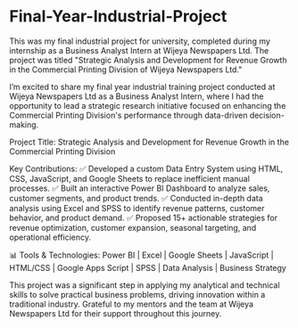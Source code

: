 # Final-Year-Industrial-Project
This was my final industrial project for university, completed during my internship as a Business Analyst Intern at Wijeya Newspapers Ltd. The project was titled "Strategic Analysis and Development for Revenue Growth in the Commercial Printing Division of Wijeya Newspapers Ltd."

I’m excited to share my final year industrial training project conducted at Wijeya Newspapers Ltd as a Business Analyst Intern, where I had the opportunity to lead a strategic research initiative focused on enhancing the Commercial Printing Division's performance through data-driven decision-making.

Project Title: Strategic Analysis and Development for Revenue Growth in the Commercial Printing Division

Key Contributions:
 ✅ Developed a custom Data Entry System using HTML, CSS, JavaScript, and Google Sheets to replace inefficient manual processes.
 ✅ Built an interactive Power BI Dashboard to analyze sales, customer segments, and product trends.
 ✅ Conducted in-depth data analysis using Excel and SPSS to identify revenue patterns, customer behavior, and product demand.
 ✅ Proposed 15+ actionable strategies for revenue optimization, customer expansion, seasonal targeting, and operational efficiency.
 
📊 Tools & Technologies:
 Power BI | Excel | Google Sheets | JavaScript | HTML/CSS | Google Apps Script | SPSS | Data Analysis | Business Strategy

This project was a significant step in applying my analytical and technical skills to solve practical business problems, driving innovation within a traditional industry. Grateful to my mentors and the team at Wijeya Newspapers Ltd for their support throughout this journey.

